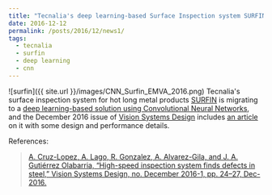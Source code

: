 ```yaml
---
title: "Tecnalia's deep learning-based Surface Inspection system SURFIN featured in Vision Systems Design"
date: 2016-12-12
permalink: /posts/2016/12/news1/
tags:
  - tecnalia
  - surfin
  - deep learning
  - cnn
---
```


![surfin]({{ site.url }}/images/CNN_Surfin_EMVA_2016.png)
Tecnalia's surface inspection system for hot long metal products [SURFIN](https://www.youtube.com/watch?v=tNCEqj-tYcs) is migrating to a [deep learning-based solution using Convolutional Neural Networks](http://www.computervisionbytecnalia.com/en/2016/10/las-redes-neuronales-convolucionales-cnns-hacen-evolucionar-surfin-hot-inspection-de-tecnalia-para-asegurar-el-control-de-calidad-automatico/), and the December 2016 issue of [Vision Systems Design](http://www.vision-systems.com/index.html) includes [an article](http://digital.vision-systems.com/visionsystems/201612?pg=26) on it with some design and performance details.  


References:
>[A. Cruz-Lopez, A. Lago, R. Gonzalez, A. Alvarez-Gila, and J. A. Gutiérrez Olabarria, “High-speed inspection system finds defects in steel,” Vision Systems Design, no. December 2016-1, pp. 24–27, Dec-2016.](https://aitorshuffle.github.io/publication/2016-09-08-alvarez-gila_deep_2016)
 